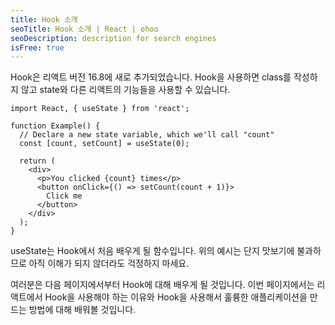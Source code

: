 ```yaml
---
title: Hook 소개
seoTitle: Hook 소개 | React | ohoo
seoDescription: description for search engines
isFree: true
---
```


Hook은 리액트 버전 16.8에 새로 추가되었습니다. Hook을 사용하면 class를 작성하지 않고 state와 다른 리액트의 기능들을 사용할 수 있습니다.
```
import React, { useState } from 'react';

function Example() {
  // Declare a new state variable, which we'll call "count"
  const [count, setCount] = useState(0);

  return (
    <div>
      <p>You clicked {count} times</p>
      <button onClick={() => setCount(count + 1)}>
        Click me
      </button>
    </div>
  );
}
```

useState는 Hook에서 처음 배우게 될 함수입니다. 위의 예시는 단지 맛보기에 불과하므로 아직 이해가 되지 않더라도 걱정하지 마세요.

여러분은 다음 페이지에서부터 Hook에 대해 배우게 될 것입니다. 이번 페이지에서는 리액트에서 Hook을 사용해야 하는 이유와 Hook을 사용해서 훌륭한 애플리케이션을 만드는 방법에 대해 배워볼 것입니다.

